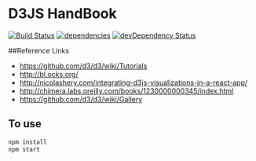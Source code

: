 # D3JS HandBook

[![Build Status](https://travis-ci.org/phattranky/D3JS_Handbook.svg?branch=master)](https://travis-ci.org/phattranky/D3JS_Handbook.svg?branch=master)
[![dependencies](https://david-dm.org/davezuko/react-redux-starter-kit.svg)](https://david-dm.org/phattranky/D3JS_Handbook)
[![devDependency Status](https://david-dm.org/davezuko/react-redux-starter-kit/dev-status.svg)](https://david-dm.org/phattranky/D3JS_Handbook#info=devDependencies)

##Reference Links

* https://github.com/d3/d3/wiki/Tutorials
* http://bl.ocks.org/
* http://nicolashery.com/integrating-d3js-visualizations-in-a-react-app/
* http://chimera.labs.oreilly.com/books/1230000000345/index.html
* https://github.com/d3/d3/wiki/Gallery

## To use

```sh
npm install
npm start
```